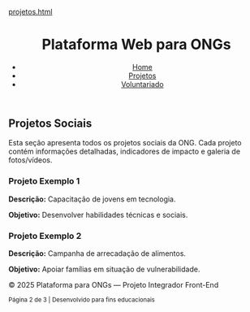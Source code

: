 [projetos.html](https://github.com/user-attachments/files/23155625/projetos.html)
<!DOCTYPE html>
<html lang="pt-BR">
<head>
<meta charset="UTF-8">
<meta name="viewport" content="width=device-width, initial-scale=1.0">
<meta name="description" content="Gestão e divulgação de projetos sociais da ONG.">
<title>Projetos | Plataforma para ONGs</title>
<link rel="stylesheet" href="css/style.css">
</head>
<body>
<header>
<div class="container">
<h1>Plataforma Web para ONGs</h1>
<nav aria-label="Menu principal">
<ul>
<li><a href="index.html">Home</a></li>
<li><a href="projetos.html" class="active">Projetos</a></li>
<li><a href="voluntariado.html">Voluntariado</a></li>
</ul>
</nav>
</div>
</header>
<main>
<section id="projetos" class="container">
<h2>Projetos Sociais</h2>
<p>Esta seção apresenta todos os projetos sociais da ONG. Cada projeto contém informações detalhadas, indicadores de impacto e galeria de fotos/vídeos.</p>
<article>
<h3>Projeto Exemplo 1</h3>
<p><strong>Descrição:</strong> Capacitação de jovens em tecnologia.</p>
<p><strong>Objetivo:</strong> Desenvolver habilidades técnicas e sociais.</p>
</article>
<article>
<h3>Projeto Exemplo 2</h3>
<p><strong>Descrição:</strong> Campanha de arrecadação de alimentos.</p>
<p><strong>Objetivo:</strong> Apoiar famílias em situação de vulnerabilidade.</p>
</article>
</section>
</main>
<footer>
<div class="container">
<p>© 2025 Plataforma para ONGs — Projeto Integrador Front-End</p>
<p><small>Página 2 de 3 | Desenvolvido para fins educacionais</small></p>
</div>
</footer>
</body>
</html>
